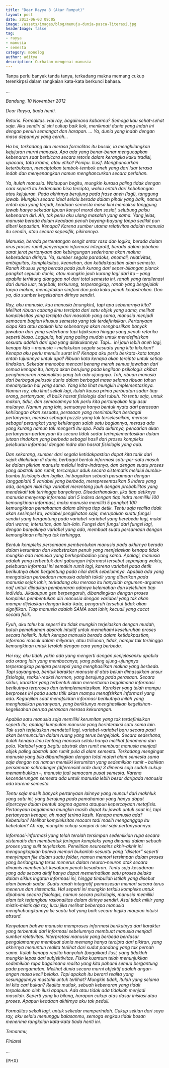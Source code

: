 ```yaml
---
title: "Dear Rayya 8 (Akar Rumput)"
layout: post
date: 2013-06-03 09:05
image: /assets/images/blog/menuju-dunia-pasca-literasi.jpg
headerImage: false
tag:
- rayya
- manusia
- semesta
category: monolog
author: aditya 
description: Curhatan mengenai manusia
---
```


Tanpa perlu banyak tanda tanya, terkadang makna memang cukup terenkirpsi dalam rangkaian kata-kata berkunci bahasa.

...

_Bandung, 10 November 2012_

_Dear Rayya, tiada henti._

_Retoris. Formalitas. Hai ray, bagaimana kabarmu? Semoga kau sehat-sehat saja. Aku sendiri di sini cukup baik kok, menikmati dunia yang indah ini dengan penuh semangat dan harapan. ... Ya, dunia yang indah dengan masa depannya yang cerah..._

_Ha ha, terkadang aku merasa formalitas itu busuk, ia menghilangkan kejujuran murni manusia. Apa ada yang benar-benar mengucapkan kebenaran saat berbicara secara retoris dalam kerangka kaku tradisi, upacara, tata krama, atau etika? Penipu. Ilusif. Menghancurkan keterbukaan, menciptakan tembok-tembok aneh yang dari luar terasa indah dan menyenangkan namun menghancurkan secara perlahan._

_Ya, itulah manusia. Walaupun begitu, mungkin kurasa paling tidak dengan cara seperti itu kedamaian bisa tercipta, walau entah dari kebohongan atau kejujuran. Pada akhirnya berujung pada frase aneh (lagi), tanggung jawab. Mungkin secara ideal selalu berada dalam pihak yang baik, namun entah apa yang terjadi, keadaan semesta masa kini memaksa tanggung jawab hanya sekedar tipuan konyol moral dan sosial, selubung palsu kebenaran diri. Ah, tak perlu aku ulang masalah yang sama. Yang jelas, manusia berada dalam keadaan penuh bayang-bayang tanpa sedikit pun diberi kepastian. Kenapa? Karena sumber utama relativitas adalah manusia itu sendiri, atau secara sepesifik, pikirannya._

_Manusia, berada pertentangan sengit antar rasa dan logika, berada dalam arus proses rumit penyerapan informasi integratif, berada dalam jebakan sarat jerat pertanyaan dan kebingungan sederhana akan makna keberadaan dirinya. Ya, sumber segala paradoks, anomali, relativitas, ambiguitas, kompleksitas, keanehan, dan ketidakpastian alam semesta. Ranah khusus yang berada pada jauh kurang dari seper-bilangan planck pangkat sepuluh dunia, atau mungkin jauh kurang lagi dari itu – yang apabila terhitung dianggap nol dari total semesta ini, ranah yang teralienasi dari dunia luar, terjebak, terkurung, terperangkap, ranah yang bergejolak tanpa makna, menciptakan simfoni dan pola kaku penuh keabstrakan. Dan ya, dia sumber kegelisahan dirinya sendiri._

_Ray, aku manusia, kau manusia (mungkin), tapi apa sebenarnya kita? Melihat ribuan cabang ilmu tercipta dari satu objek yang sama, melihat kompleksitas yang tercipta dari masalah yang sama, manusia menjadi semacam bagian khusus semesta yang tak terdefinisikan. Pertanyaan siapa kita atau apakah kita sebenarnya akan menghasilkan banyak jawaban dari yang sederhana tapi bijaksana hingga yang penuh retorika seperti biasa. Lagipula, hal yang paling mudah untuk mendefiniskan sesuatu adalah dari apa yang dilakukannya. Tapi... ini jauh lebih aneh lagi, kenapa kita – manusia – melakukan segala sesuatu yang kita lakukan? Kenapa aku perlu menulis surat ini? Kenapa aku perlu berkata-kata tanpa entah tujuannya untuk apa? Ribuan kata kenapa akan tercipta untuk setiap tindakan. Sekedar mencoba mencari benang merah semua jawaban dari semua kenapa itu, hanya akan berujung pada kegilaan psikologis akibat penghancuran rasionalitas yang tak ada ujungnya. Toh, ribuan manusia dari berbagai pelosok dunia dalam berbagai masa selama ribuan tahun menanyakan hal yang sama. Yang kita lihat mungkin implementasinya. Namun ray, aku lihat sekali lagi, itulah kausa prima perbuatan sadar tiap orang, pertanyaan, di balik hasrat fisiologis dari tubuh. Ya tentu saja, untuk makan, tidur, dan semacamnya tak perlu kita pertanyakan lagi asal mulanya. Namun yang lain, semuanya hanya bentuk nyata dari perasaan kehilangan akan sesuatu, perasaan yang menimbulkan berbagai pertanyaan, merasa sebagai puzzle yang tak terselesaikan, merasa sebagai perangkat yang kehilangan salah satu bagiannya, merasa ada yang kurang namun tak mengerti itu apa. Pada akhirnya, pencarian akan pertanyaan-pertanyaan itu secara tidak sadar terimplementasikan dalam jutaan tindakan yang berbeda sebagai hasil dari proses kompleks peleburan informasi dengan indra dan hasrat fisiologis yang ada._

_Dan sekarang, sumber dari segala ketidakpastian dapat kita tarik dari sejak dilahirkan di dunia, berbagai bentuk informasi satu-per-satu masuk ke dalam pikrian manusia melalui indra-indranya, dan dengan suatu proses yang abstrak dan rumit, tercampur aduk secara sistematis melalui bumbu-bumbu fisiologis dan logika. Ini bagaikan sebuah persamaan dengan (anggaplah) 5 variabel yang berbeda, merepresentasikan 5 indera yang ada, dengan nilai tiap variabel merentang jauh dengan probabilitas yang mendekati tak terhingga banyaknya. Disederhanakan, jika tiap detiknya manusia menyerap informasi dari 5 indera dengan tiap indra memiliki 100 kemungkinan informasi, maka manusia memiliki 5 pangkat 100 kemungkinan pemahaman dalam dirinya tiap detik. Tentu saja realita tidak akan sesimpel itu, variabel penglihatan saja, merupakan suatu fungsi sendiri yang bergantung pada variabel-variabel yang berebeda lagi, mulai dari warna, intensitas, dan lain-lain. Fungsi dari fungsi dari fungsi lagi, dengan banyaknya variabel yang ada, membuat suatu persamaan dengan kemungkinan nilainya tak terhingga._

_Bentuk kompleks persamaan pembentukan manusia pada akhirnya berada dalam kerumitan dan keabstrakan penuh yang menjelaskan kenapa tidak mungkin ada manusia yang berkepribadian yang sama. Apalagi, manusia adalah yang terbentuk dari gabungan informasi tersebut sepanjang waktu, peleburan informasi ini semakin rumit lagi, karena variabel pada detik berikutnya akan bergantung pada nilai detik sebelumnya. Apabila ada yang mengatakan perbedaan manusia adalah takdir yang diberikan pada manusia sejak lahir, terkadang aku merasa itu hanyalah argumen-argumen naif untuk dijadikan pembenaran adanya kelemahan dan kelebihan tiap individu. Jikalaupun gen berpengaruh, dibandingkan dengan proses kompleks pembentukan diri manusia dengan variabel yang tak akan mampu dijelaskan dengan kata-kata, pengaruh tersebut tidak akan signifikan. Tiap manusia adalah SAMA saat lahir, kecuali yang cacat secara fisik._

_Fyuh, aku tahu hal seperti itu tidak mungkin terjelaskan dengan mudah, butuh pemahaman abstrak intuitif untuk memahami keseluruhan proses secara holistik. Itulah kenapa manusia berada dalam ketidakpastian, informasi masuk dalam milyaran, atau triliunan, tidak, hampir tak terhingga kemungkinan untuk terolah dengan cara yang berbeda._

_Hei ray, aku tidak yakin ada yang mengerti dengan penjelasanku apabila ada orang lain yang membacanya, yang paling ujung-ujungnya terperangkap penjara persepsi yang menghasilkan makna yang berbeda. Tapi sayangnya, bentuk karakter manusia di atas belum dimasukkan unsur fisiologis,  reaksi-reaksi hormon, yang berujung pada perasaan. Secara siklus, karakter yang terbentuk akan menentukan bagaimana informasi berikutnya terproses dan terimplementasikan. Karakter yang telah mampu berproses ini pada suatu titik akan mampu menafsirkan informasi yang ada. Keganjilan saat menafsirkan informasi berikutnya inilah yang menghasilkan pertanyaan, yang beriktunya menghasilkan kegelishan-kegelisahan berupa perasaan merasa kekurangan._

_Apabila satu manusia saja memiliki kerumitan yang tak terdefinisikan seperti itu, apalagi kumpulan manusia yang berinteraksi satu sama lain. Tak usah terjelaskan mendetail lagi, variabel-variabel baru secara pasti akan bermunculan dalam ruang yang terus bergejolak. Secara sederhana, itulah kenapa ilmu tentang manusia selalu hanya melihat fenomena dan pola. Variabel yang begitu abstrak dan rumit membuat manusia menjadi objek paling abstrak dan rumit pula di alam semesta. Terkadang mengingat manusia yang bila dibandingkan dengan total materi alam semesta sama saja dengan nol namun memiliki kerumitan yang sedemikian rumit – bahkan persamaan schrodinger (diferensial orde dua) 3 dimensi saja sudah cukup memambukkan –, manusia jadi semacam pusat semesta. Karena kecenderungan semesta ada untuk manusia lebih besar daripada manusia ada karena semesta._

_Tentu saja masih banyak pertanyaan lainnya yang muncul dari makhluk yang satu ini, yang berujung pada pemahaman yang hanya dapat dipercaya dalam bentuk dogma agama ataupun kepercayaan metafisis. Pertanyaan bagaimana mungkin masih dapat ku jawab untuk saat ini, tapi pertanyaan kenapa, ah maaf terima kasih. Kenapa manusia ada? Kebetulan? Melihat kompleksitas macam tadi masih menganggap itu kebetulan? Ah ray, mungkin cukup sampai di sini saja pertanyaannya._

_Informasi-informasi yang telah terolah tersimpan sedemikian rupa secara sistematis dan membentuk jaringan kompleks yang dinamis dalam sebuah proses yang sulit terjelaskan. Penelitian neurosains akhir-akhir ini mengungkapkan bahwa memori bukanlah sesuatu yang “disetor” seperti menyimpan file dalam suatu folder, namun memori tersimpan dalam proses yang berlangsung terus menerus dalam neuron-neuron otak secara dinamis membentuk kesatuan penuh kesadaran. Tentu saja kesadaran yang ada secara aktif hanya dapat memerhatikan satu proses belaka dalam siklus ingatan informasi ini, hingga timbullah istilah yang disebut alam bawah sadar. Suatu ranah integratif pemrosesan memori secara terus menerus dan sistematis. Hal seperti ini mungkin terlalu kompleks untuk dipahami secara fisiologis, namun secara psikologis, manusia memiliki alam tak terjangkau rasionalitas dalam dirinya sendiri. Asal tidak mikir yang mistis-mistis aja ray, lucu jika melihat beberapa manusia menghubungkannya ke suatu hal yang baik secara logika maupun intuisi absurd._

_Kenyataan bahwa manusia memproses informasi berikutnya dari karakter yang terbentuk dari informasi sebelumnya membuat manusia menjadi sumber relativitas. Interpretasi manusia yang berbeda berdasar pengalamannya membuat dunia memang hanya tercipta dari pikiran, yang akhirnya menuntun realita terlihat dari sudut pandang yang tak pernah sama. Itulah kenapa realita hanyalah (bagaikan) ilusi, yang tidaklah mungkin lepas dari subjektivitas. Fisika kuantum telah menunjukkan sedemikian rupa bagaimana realita yang kita pahami semua bergantung pada pengamatan. Melihat dunia secara murni objektif adalah angan-angan masa kecil belaka. Tapi apakah itu berarti realita yang sesungguhnya mustahil untuk terlihat? Mungkin tidak, itulah yang selama ini kita cari bukan? Realita mutlak, sebuah kebenaran yang tidak terpalsukan oleh ilusi apapun. Ada atau tidak ada tidaklah menjadi masalah. Seperti yang ku bilang, harapan cukup atas dasar inisiasi atau proses. Apapun keadaan akhirnya aku tak peduli._

_Formalitas sekali lagi, untuk sekedar memperindah. Cukup sekian dari saya ray, aku selalu menunggu balasanmu, semoga engkau tidak bosan menerima rangkaian kata-kata tiada henti ini._

_Temanmu,_

_Finiarel_

...

(PHX)